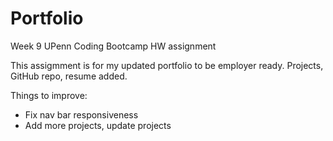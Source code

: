 # Portfolio

Week 9 UPenn Coding Bootcamp HW assignment 

This assigmment is for my updated portfolio to be employer ready. Projects, GitHub repo, resume added. 

Things to improve:

* Fix nav bar responsiveness 
* Add more projects, update projects 

